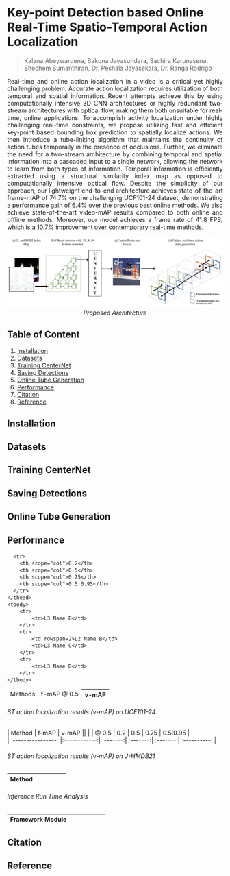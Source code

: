 # Key-point Detection based Online Real-Time Spatio-Temporal Action Localization
> Kalana Abeywardena, Sakuna Jayasundara, Sachira Karunasena, Shechem Sumanthiran, Dr. Peshala Jayasekara, Dr. Ranga Rodrigo

<p align='justify'>
Real-time and online action localization in a video is a critical yet highly challenging problem. Accurate action localization requires utilization of both temporal and spatial information. Recent attempts achieve this by using computationally intensive 3D CNN architectures or highly redundant two-stream architectures with optical flow, making them both unsuitable for real-time, online applications. To accomplish activity localization under highly challenging real-time constraints, we propose utilizing fast and efficient key-point based bounding box prediction to spatially localize actions. We then introduce a tube-linking algorithm that maintains the continuity of action tubes temporally in the presence of occlusions. Further, we eliminate the need for a two-stream architecture by combining temporal and spatial information into a cascaded input to a single network, allowing the network to learn from both types of information. Temporal information is efficiently extracted using a structural similarity index map as opposed to computationally intensive optical flow. Despite the simplicity of our approach, our lightweight end-to-end architecture achieves state-of-the-art frame-mAP of 74.7% on the challenging UCF101-24 dataset, demonstrating a performance gain of 6.4% over the previous best online methods. We also achieve state-of-the-art video-mAP results compared to
both online and offline methods. Moreover, our model achieves a frame rate of 41.8 FPS, which is a 10.7% improvement over contemporary real-time methods.
</p>

<p align="center">
  <img src="figures/NewArchitecture.png">
  <em>Proposed Architecture</em>
</p>

## Table of Content
  1. [Installation](#installation)
  2. [Datasets](#datasets)
  3. [Training CenterNet](#centernet)
  3. [Saving Detections](#detections)
  4. [Online Tube Generation](#tubegeneration)
  5. [Performance](#performance)
  6. [Citation](#citation)
  7. [Reference](#reference)

## Installation

## Datasets

## Training CenterNet

## Saving Detections

## Online Tube Generation

## Performance
<table>
    <thead>
      <tr>
        <td rowspan=2>Methods</td>
        <td rowspan=2>f-mAP @ 0.5</td>
        <th colspan=4 scope="colgroup">v-mAP</th>
     </tr>
     
      <tr>
        <th scope="col">0.2</th>
        <th scope="col">0.5</th>
        <th scope="col">0.75</th>
        <th scope="col">0.5:0.95</th>
      </tr>
    </thead>
    <tbody>
        <tr>
            <td>L3 Name B</td>
        </tr>
        <tr>
            <td rowspan=2>L2 Name B</td>
            <td>L3 Name C</td>
        </tr>
        <tr>
            <td>L3 Name D</td>
        </tr>
    </tbody>
</table>

###### ST action localization results (v-mAP) on UCF101-24
|  Method            |     f-mAP    |                    v-mAP                     ||
|                    |    @ 0.5     |   0.2    |    0.5   |   0.75   |   0.5:0.95   |  
| :----------------: |:------------:| :-------:| :-------:| :-------:| :----------: |


###### ST action localization results (v-mAP) on J-HMDB21
|  Method            |              |          |            |                |                |
| :----------------: |:------------:| :-------:| :--------: | :------------: | :------------: |

###### Inference Run Time Analysis
|  Framework Module  |              |          |            |                |                |                | 
| :----------------: |:------------:| :-------:| :--------: | :------------: | :------------: | :------------: |

## Citation

## Reference
